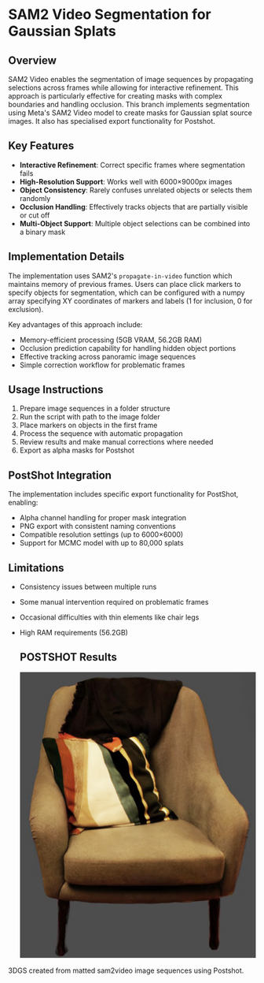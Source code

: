 # SAM2 Video Segmentation for Gaussian Splats

## Overview

SAM2 Video enables the segmentation of image sequences by propagating selections across frames while allowing for interactive refinement. This approach is particularly effective for creating masks with complex boundaries and handling occlusion.
This branch implements segmentation using Meta's SAM2 Video model to create masks for Gaussian splat source images. It also has specialised export functionality for Postshot.

## Key Features

- **Interactive Refinement**: Correct specific frames where segmentation fails
- **High-Resolution Support**: Works well with 6000×9000px images
- **Object Consistency**: Rarely confuses unrelated objects or selects them randomly
- **Occlusion Handling**: Effectively tracks objects that are partially visible or cut off
- **Multi-Object Support**: Multiple object selections can be combined into a binary mask

## Implementation Details

The implementation uses SAM2's `propagate-in-video` function which maintains memory of previous frames. Users can place click markers to specify objects for segmentation, which can be configured with a numpy array specifying XY coordinates of markers and labels (1 for inclusion, 0 for exclusion).

Key advantages of this approach include:

- Memory-efficient processing (5GB VRAM, 56.2GB RAM)
- Occlusion prediction capability for handling hidden object portions
- Effective tracking across panoramic image sequences
- Simple correction workflow for problematic frames

## Usage Instructions

1. Prepare image sequences in a folder structure
2. Run the script with path to the image folder
3. Place markers on objects in the first frame
4. Process the sequence with automatic propagation
5. Review results and make manual corrections where needed
6. Export as alpha masks for Postshot

## PostShot Integration

The implementation includes specific export functionality for PostShot, enabling:

- Alpha channel handling for proper mask integration
- PNG export with consistent naming conventions
- Compatible resolution settings (up to 6000×6000)
- Support for MCMC model with up to 80,000 splats

## Limitations

- Consistency issues between multiple runs
- Some manual intervention required on problematic frames
- Occasional difficulties with thin elements like chair legs
- High RAM requirements (56.2GB)

  ## POSTSHOT Results 

  ![3D Gaussian Splatting Chair Rendering](PostShot_3DGS_results/chair_3DGS.png)
  
3DGS created from matted sam2video image sequences using Postshot. 
